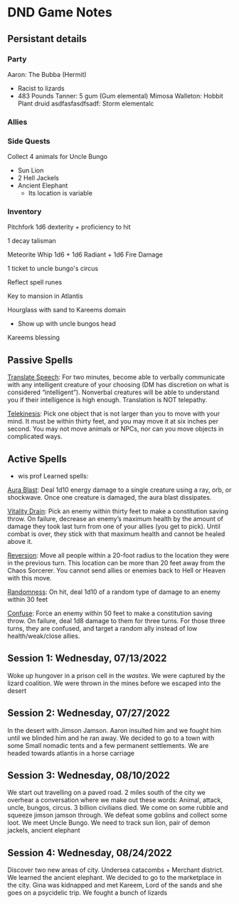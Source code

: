 DND Game Notes
======

## Persistant details

### Party
Aaron: The Bubba (Hermit)
* Racist to lizards
* 483 Pounds
Tanner: 5 gum (Gum elemental)
Mimosa Walleton: Hobbit Plant druid
asdfasfasdfsadf: Storm elementalc

### Allies

### Side Quests
Collect 4 animals for Uncle Bungo
* Sun Lion
* 2 Hell Jackels
* Ancient Elephant
  * Its location is variable

### Inventory
Pitchfork 
1d6  dexterity + proficiency to hit

1 decay talisman

Meteorite Whip
1d6 + 1d6 Radiant + 1d6 Fire Damage 

1 ticket to uncle bungo's circus

Reflect spell runes

Key to mansion in Atlantis

Hourglass with sand to Kareems domain
* Show up with uncle bungos head

Kareems blessing

## Passive Spells
<u>Translate Speech</u>: For two minutes, become able to verbally communicate with any intelligent creature of your choosing (DM has discretion on what is considered “intelligent”). Nonverbal creatures will be able to understand you if their intelligence is high enough. Translation is NOT telepathy.

<u>Telekinesis</u>: Pick one object that is not larger than you to move with your mind. It must be within thirty feet, and you may move it at six inches per second. You may not move animals or NPCs, nor can you move objects in complicated ways. 

## Active Spells
+ wis prof
Learned spells:

<u>Aura Blast</u>: Deal 1d10 energy damage to a single creature using a ray, orb, or shockwave. Once one creature is damaged, the aura blast dissipates. 

<u>Vitality Drain</u>: Pick an enemy within thirty feet to make a constitution saving throw. On failure, decrease an enemy’s maximum health by the amount of damage they took last turn from one of your allies (you get to pick). Until combat is over, they stick with that maximum health and cannot be healed above it.

<u>Reversion</u>: Move all people within a 20-foot radius to the location they were in the previous turn. This location can be more than 20 feet away from the Chaos Sorcerer. You cannot send allies or enemies back to Hell or Heaven with this move.

<u>Randomness</u>: On hit, deal 1d10 of a random type of damage to an enemy within 30 feet

<u>Confuse</u>: Force an enemy within 50 feet to make a constitution saving throw. On failure, deal 1d8 damage to them for three turns. For those three turns, they are confused, and target a random ally instead of low health/weak/close allies. 
 
## Session 1: Wednesday, 07/13/2022
Woke up hungover in a prison cell in the *wastes*. We were captured by the lizard coalition. We were thrown in the mines before we escaped into the desert

## Session 2: Wednesday, 07/27/2022
In the desert with Jimson Jamson. Aaron insulted him and we fought him until we blinded him and he ran away. We decided to go to a town with some Small nomadic tents and a few permanent settlements. We are headed towards atlantis in a horse carriage 

## Session 3: Wednesday, 08/10/2022
We start out travelling on a paved road. 2 miles south of the city we overhear a conversation where we make out these words: Animal, attack, uncle, bungos, circus. 3 billion civilians died. We come on some rubble and squeeze jimson jamson through. We defeat some goblins and collect some loot. We meet Uncle Bungo. We need to track sun lion, pair of demon jackels, ancient elephant

## Session 4: Wednesday, 08/24/2022
Discover two new areas of city. Undersea catacombs + Merchant district. We learned the ancient elephant. We decided to go to the marketplace in the city. Gina was kidnapped and met Kareem, Lord of the sands and she goes on a psycidelic trip. We fought a bunch of lizards 
